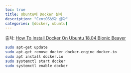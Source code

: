 ```yaml
---
toc: true
title: Ubuntu에 Docker 설치
description: "CentOS보다 쉽다"
categories: [docker, ubuntu]
---
```


출처: [How To Install Docker On Ubuntu 18.04 Bionic Beaver](https://phoenixnap.com/kb/how-to-install-docker-on-ubuntu-18-04)

```bash
sudo apt-get update
sudo apt-get remove docker docker-engine docker.io
sudo apt install docker.io
sudo systemctl start docker
sudo systemctl enable docker
```

